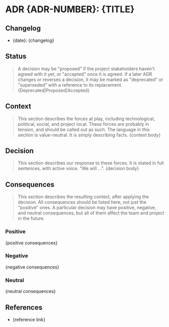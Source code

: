 # ADR {ADR-NUMBER}: {TITLE}

## Changelog

- {date}: {changelog}

## Status

> A decision may be "proposed" if the project stakeholders haven't agreed with it yet, or "accepted"
> once it is agreed. If a later ADR changes or reverses a decision, it may be marked as "deprecated"
> or "superseded" with a reference to its replacement.
> {Deprecated|Proposed|Accepted}

## Context

> This section describes the forces at play, including technological, political, social, and project
> local. These forces are probably in tension, and should be called out as such. The language in this
> section is value-neutral. It is simply describing facts.
> {context body}

## Decision

> This section describes our response to these forces. It is stated in full sentences, with active
> voice. "We will ...".
> {decision body}

## Consequences

> This section describes the resulting context, after applying the decision. All consequences should
> be listed here, not just the "positive" ones. A particular decision may have positive, negative,
> and neutral consequences, but all of them affect the team and project in the future.

### Positive

{positive consequences}

### Negative

{negative consequences}

### Neutral

{neutral consequences}

## References

- {reference link}
